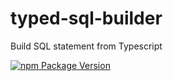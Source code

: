 # typed-sql-builder

Build SQL statement from Typescript

[![npm Package Version](https://img.shields.io/npm/v/typed-sql-builder.svg?maxAge=2592000)](https://www.npmjs.com/package/typed-sql-builder)
